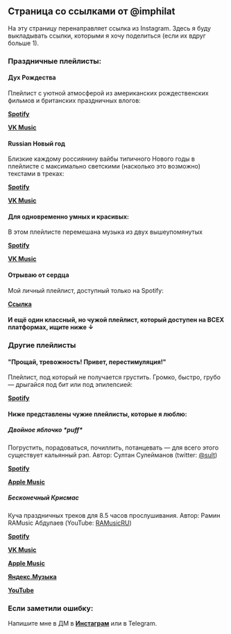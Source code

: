 ## Страница со ссылками от @imphilat

На эту страницу перенаправляет ссылка из Instagram.
Здесь я буду выкладывать ссылки, которыми я хочу поделиться (если их вдруг больше 1).

### Праздничные плейлисты:

#### Дух Рождества

Плейлист с уютной атмосферой из американских рождественских фильмов и британских праздничных влогов:

[**Spotify**](https://open.spotify.com/playlist/3Z46qeKfJBCmFSYXpH3cMo?si=24d0fb8edc804595)

[**VK Music**](https://vk.com/music/playlist/315908433_2)

#### Russian Новый год

Близкие каждому россиянину вайбы типичного Нового годы в плейлисте с максимально светскими (насколько это возможно) текстами в треках:

[**Spotify**](https://open.spotify.com/playlist/1xt0AhShlmTkxEhR8Ezd7m?si=5f304cd121c2475b)

[**VK Music**](https://vk.com/music/playlist/315908433_3)

#### Для одновременно умных и красивых:

В этом плейлисте перемешана музыка из двух вышеупомянутых

[**Spotify**](https://open.spotify.com/playlist/3LL6vjcLbrlNwAlD1szoND?si=8df79257bdb4498f)

[**VK Music**](https://vk.com/music/playlist/315908433_4)

#### Отрываю от сердца

Мой личный плейлист, доступный только на Spotify: 

[**Ссылка**](https://open.spotify.com/playlist/0DyoZk0wyPrGkqDfvkM9xh?si=ec875e9fadf440b8)

#### И ещё один классный, но чужой плейлист, который доступен на ВСЕХ платформах, ищите ниже ↓

### Другие плейлисты

#### "Прощай, тревожность! Привет, перестимуляция!"

Плейлист, под который не получается грустить. Громко, быстро, грубо — дрыгайся под бит или под эпилепсией:

[**Spotify**](https://open.spotify.com/playlist/42LxC75420QaM33GmfUIq9?si=5cb3188108c2435b)

#### Ниже представлены чужие плейлисты, которые я люблю:

##### Двойное яблочко \*puff\*

Погрустить, порадоваться, почиллить, потанцевать — для всего этого существует кальянный рэп. Автор: Султан Сулейманов (twitter: [@sult](https://twitter.com/sult))

[**Spotify**](https://open.spotify.com/playlist/7Em1Pd9GJIGUC6iCRTGgbP?si=08ee40088bd9404e)

[**Apple Music**](https://music.apple.com/ru/playlist/pl.u-11zBB7miGNpXyx)

##### Бесконечный Крисмас

Куча праздничных треков для 8.5 часов прослушивания. Автор: Рамин RAMusic Абдулаев (YouTube: [RAMusicRU](https://www.youtube.com/c/RAMusicRU/featured))

[**Spotify**](https://bit.ly/SPOTIultimate)

[**VK Music**](http://bit.ly/NGVKultimate)

[**Apple Music**](http://bit.ly/ULTIMATENG)

[**Яндекс.Музыка**](http://bit.ly/NGultimate)

[**YouTube**](https://youtube.com/playlist?list=PLUiRpA0twnX2T1YkBZ0A4vpXLoesTVYz7)

### Если заметили ошибку:

Напишите мне в ДМ в [**Инстаграм**](https://www.instagram.com/imphilat) или в Telegram.
